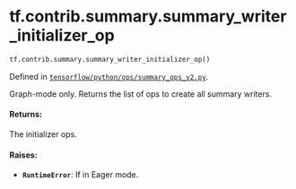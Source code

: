 <div itemscope itemtype="http://developers.google.com/ReferenceObject">
<meta itemprop="name" content="tf.contrib.summary.summary_writer_initializer_op" />
<meta itemprop="path" content="Stable" />
</div>

# tf.contrib.summary.summary_writer_initializer_op

``` python
tf.contrib.summary.summary_writer_initializer_op()
```



Defined in [`tensorflow/python/ops/summary_ops_v2.py`](/code/stable/tensorflow/python/ops/summary_ops_v2.py).

Graph-mode only. Returns the list of ops to create all summary writers.

#### Returns:

The initializer ops.


#### Raises:

* <b>`RuntimeError`</b>: If in Eager mode.
